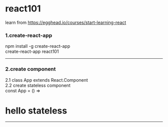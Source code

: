 # react101
learn from <https://egghead.io/courses/start-learning-react>

### 1.create-react-app    
npm install -g create-react-app  
create-react-app react101

---
### 2.create component
2.1 class App extends React.Component  
2.2 create stateless component    
const App = () => <h1>hello stateless</h1>

---
